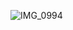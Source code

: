 ![IMG_0994](https://user-images.githubusercontent.com/78389005/139478578-4c0ecfa2-a2ef-4cf7-90f8-82f7d3564853.jpg)
